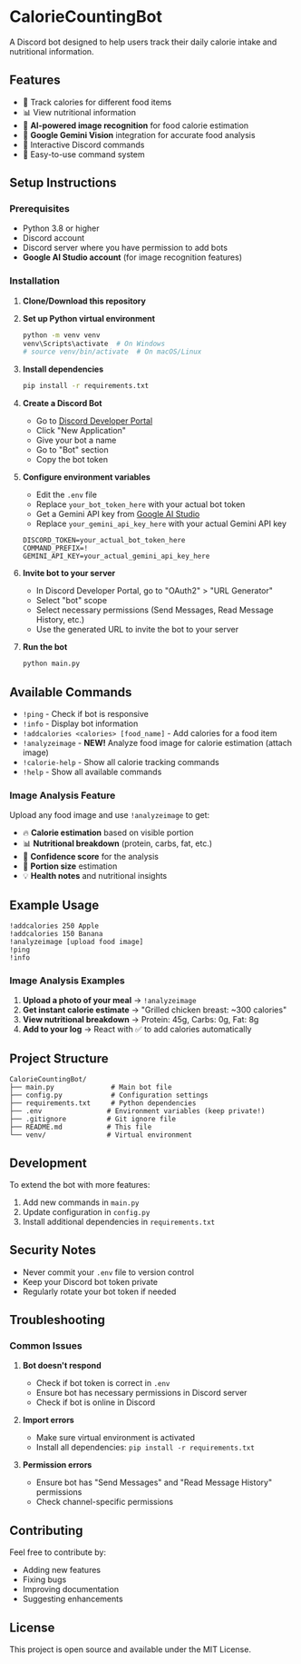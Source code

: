 # CalorieCountingBot

A Discord bot designed to help users track their daily calorie intake and nutritional information.

## Features

- 🍎 Track calories for different food items
- 📊 View nutritional information
- 📸 **AI-powered image recognition** for food calorie estimation
- 🤖 **Google Gemini Vision** integration for accurate food analysis
- 💬 Interactive Discord commands
- 🎯 Easy-to-use command system

## Setup Instructions

### Prerequisites

- Python 3.8 or higher
- Discord account
- Discord server where you have permission to add bots
- **Google AI Studio account** (for image recognition features)

### Installation

1. **Clone/Download this repository**

2. **Set up Python virtual environment**
   ```bash
   python -m venv venv
   venv\Scripts\activate  # On Windows
   # source venv/bin/activate  # On macOS/Linux
   ```

3. **Install dependencies**
   ```bash
   pip install -r requirements.txt
   ```

4. **Create a Discord Bot**
   - Go to [Discord Developer Portal](https://discord.com/developers/applications)
   - Click "New Application"
   - Give your bot a name
   - Go to "Bot" section
   - Copy the bot token

5. **Configure environment variables**
   - Edit the `.env` file
   - Replace `your_bot_token_here` with your actual bot token
   - Get a Gemini API key from [Google AI Studio](https://makersuite.google.com/app/apikey)
   - Replace `your_gemini_api_key_here` with your actual Gemini API key
   ```
   DISCORD_TOKEN=your_actual_bot_token_here
   COMMAND_PREFIX=!
   GEMINI_API_KEY=your_actual_gemini_api_key_here
   ```

6. **Invite bot to your server**
   - In Discord Developer Portal, go to "OAuth2" > "URL Generator"
   - Select "bot" scope
   - Select necessary permissions (Send Messages, Read Message History, etc.)
   - Use the generated URL to invite the bot to your server

7. **Run the bot**
   ```bash
   python main.py
   ```

## Available Commands

- `!ping` - Check if bot is responsive
- `!info` - Display bot information
- `!addcalories <calories> [food_name]` - Add calories for a food item
- `!analyzeimage` - **NEW!** Analyze food image for calorie estimation (attach image)
- `!calorie-help` - Show all calorie tracking commands
- `!help` - Show all available commands

### Image Analysis Feature

Upload any food image and use `!analyzeimage` to get:
- 🔥 **Calorie estimation** based on visible portion
- 📊 **Nutritional breakdown** (protein, carbs, fat, etc.)
- 🎯 **Confidence score** for the analysis
- 📏 **Portion size** estimation
- 💡 **Health notes** and nutritional insights

## Example Usage

```
!addcalories 250 Apple
!addcalories 150 Banana
!analyzeimage [upload food image]
!ping
!info
```

### Image Analysis Examples

1. **Upload a photo of your meal** → `!analyzeimage`
2. **Get instant calorie estimate** → "Grilled chicken breast: ~300 calories"
3. **View nutritional breakdown** → Protein: 45g, Carbs: 0g, Fat: 8g
4. **Add to your log** → React with ✅ to add calories automatically

## Project Structure

```
CalorieCountingBot/
├── main.py              # Main bot file
├── config.py            # Configuration settings
├── requirements.txt     # Python dependencies
├── .env                # Environment variables (keep private!)
├── .gitignore          # Git ignore file
├── README.md           # This file
└── venv/               # Virtual environment
```

## Development

To extend the bot with more features:

1. Add new commands in `main.py`
2. Update configuration in `config.py`
3. Install additional dependencies in `requirements.txt`

## Security Notes

- Never commit your `.env` file to version control
- Keep your Discord bot token private
- Regularly rotate your bot token if needed

## Troubleshooting

### Common Issues

1. **Bot doesn't respond**
   - Check if bot token is correct in `.env`
   - Ensure bot has necessary permissions in Discord server
   - Check if bot is online in Discord

2. **Import errors**
   - Make sure virtual environment is activated
   - Install all dependencies: `pip install -r requirements.txt`

3. **Permission errors**
   - Ensure bot has "Send Messages" and "Read Message History" permissions
   - Check channel-specific permissions

## Contributing

Feel free to contribute by:
- Adding new features
- Fixing bugs
- Improving documentation
- Suggesting enhancements

## License

This project is open source and available under the MIT License.
